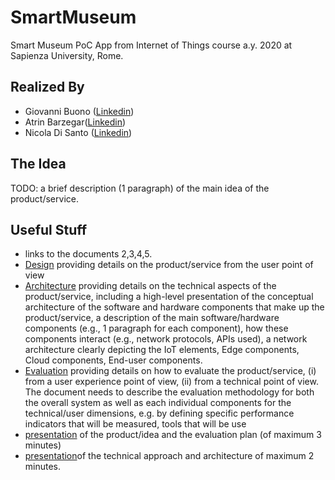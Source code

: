 # SmartMuseum
Smart Museum PoC App from Internet of Things course a.y. 2020 at Sapienza University, Rome.

## Realized By  
- Giovanni Buono ([Linkedin]())  
- Atrin Barzegar([Linkedin]())  
- Nicola Di Santo ([Linkedin](https://www.linkedin.com/in/nicola-di-santo-b98647192/))

## The Idea
TODO: a brief description (1 paragraph) of the main idea of the product/service.

## Useful Stuff
- links to the documents 2,3,4,5.
- [Design]() providing details on the product/service from the user point of view
- [Architecture]() providing details on the technical aspects of the product/service, including a high-level presentation of the conceptual architecture of the software and hardware components that make up the product/service, a description of the main software/hardware components (e.g., 1 paragraph for each component), how these components interact (e.g., network protocols, APIs used), a network architecture clearly depicting the IoT elements, Edge components, Cloud components, End-user components.
- [Evaluation]() providing details on how to evaluate the product/service, (i) from a user experience point of view, (ii) from a technical point of view. The document needs to describe the evaluation methodology for both the overall system as well as each individual components for the technical/user dimensions, e.g. by defining specific performance indicators that will be measured, tools that will be use
- [presentation]() of the product/idea and the evaluation plan (of maximum 3 minutes)
- [presentation]()of the technical approach and architecture of maximum 2 minutes.
